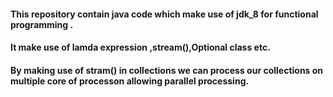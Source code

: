 #### This repository contain java code which make use of jdk_8 for functional programming .


#### It make use of lamda expression ,stream(),Optional class etc.

#### By making use of stram() in collections we can process our collections on multiple core of processon allowing parallel processing.
